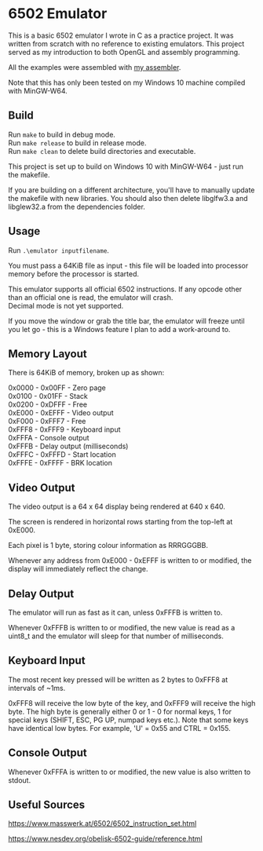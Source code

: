 # 6502 Emulator

This is a basic 6502 emulator I wrote in C as a practice project.
It was written from scratch with no reference to existing emulators.
This project served as my introduction to both OpenGL and assembly programming.

All the examples were assembled with [my assembler](https://github.com/btf7/6502-Assembler).

Note that this has only been tested on my Windows 10 machine compiled with MinGW-W64.

## Build

Run `make` to build in debug mode.\
Run `make release` to build in release mode.\
Run `make clean` to delete build directories and executable.

This project is set up to build on Windows 10 with MinGW-W64 - just run the makefile.

If you are building on a different architecture, you'll have to
manually update the makefile with new libraries.
You should also then delete libglfw3.a and libglew32.a from the dependencies folder.

## Usage

Run `.\emulator inputfilename`.

You must pass a 64KiB file as input -
this file will be loaded into processor memory before the processor is started.

This emulator supports all official 6502 instructions.
If any opcode other than an official one is read, the emulator will crash.\
Decimal mode is not yet supported.

If you move the window or grab the title bar,
the emulator will freeze until you let go - this is a Windows feature I plan to add a work-around to.

## Memory Layout

There is 64KiB of memory, broken up as shown:

0x0000 - 0x00FF - Zero page\
0x0100 - 0x01FF - Stack\
0x0200 - 0xDFFF - Free\
0xE000 - 0xEFFF - Video output\
0xF000 - 0xFFF7 - Free\
0xFFF8 - 0xFFF9 - Keyboard input\
0xFFFA - Console output\
0xFFFB - Delay output (milliseconds)\
0xFFFC - 0xFFFD - Start location\
0xFFFE - 0xFFFF - BRK location

## Video Output

The video output is a 64 x 64 display being rendered at 640 x 640.

The screen is rendered in horizontal rows starting from the top-left at 0xE000.

Each pixel is 1 byte, storing colour information as RRRGGGBB.

Whenever any address from 0xE000 - 0xEFFF is written to or modified,
the display will immediately reflect the change.

## Delay Output

The emulator will run as fast as it can, unless 0xFFFB is written to.

Whenever 0xFFFB is written to or modified, the new value is read as a uint8_t
and the emulator will sleep for that number of milliseconds.

## Keyboard Input

The most recent key pressed will be written as 2 bytes to 0xFFF8 at intervals of ~1ms.

0xFFF8 will receive the low byte of the key, and 0xFFF9 will receive the high byte.
The high byte is generally either 0 or 1 -
0 for normal keys, 1 for special keys (SHIFT, ESC, PG UP, numpad keys etc.).
Note that some keys have identical low bytes.
For example, 'U' = 0x55 and CTRL = 0x155.

## Console Output

Whenever 0xFFFA is written to or modified, the new value is also written to stdout.

## Useful Sources

https://www.masswerk.at/6502/6502_instruction_set.html

https://www.nesdev.org/obelisk-6502-guide/reference.html